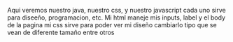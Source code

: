 Aqui veremos nuestro java, nuestro css, y nuestro javascript cada uno sirve para diseeño, programacion, etc.
Mi  html maneje mis inputs, label y el body de la pagina
mi css sirve para poder ver mi diseño cambiarlo tipo que se vean de diferente tamaño entre otros
